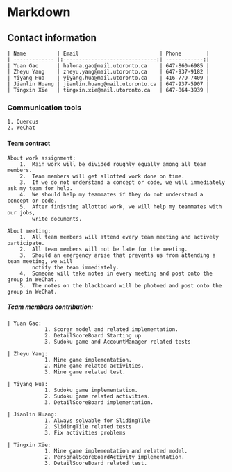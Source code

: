 # Markdown

## Contact information
    | Name          | Email                          | Phone        |
    | ------------- |:------------------------------:| ------------:|
    | Yuan Gao      | halona.gao@mail.utoronto.ca    | 647-860-6985 |
    | Zheyu Yang    | zheyu.yang@mail.utoronto.ca    | 647-937-9182 |
    | Yiyang Hua    | yiyang.hua@mail.utoronto.ca    | 416-779-7409 |
    | Jianlin Huang | jianlin.huang@mail.utoronto.ca | 647-937-5907 |
    | Tingxin Xie   | tingxin.xie@mail.utoronto.ca   | 647-864-3939 |



### Communication tools
    1. Quercus
    2. WeChat

#### Team contract

    About work assignment:
        1.  Main work will be divided roughly equally among all team members.
        2.  Team members will get allotted work done on time.
        3.  If we do not understand a concept or code, we will immediately ask my team for help.
        4.  We should help my teammates if they do not understand a concept or code.
        5.  After finishing allotted work, we will help my teammates with our jobs,
            write documents.

    About meeting:
        1.  All team members will attend every team meeting and actively participate.
        2.  All team members will not be late for the meeting.
        3.  Should an emergency arise that prevents us from attending a team meeting, we will
            notify the team immediately.
        4.  Someone will take notes in every meeting and post onto the group in WeChat.
        5.  The notes on the blackboard will be photoed and post onto the group in WeChat.

##### Team members contribution:
    | Yuan Gao:
                1. Scorer model and related implementation.
                2. DetailScoreBoard Starting up
                3. Sudoku game and AccountManager related tests

    | Zheyu Yang:
                1. Mine game implementation.
                2. Mine game related activities.
                3. Mine game related test.

    | Yiyang Hua:
                1. Sudoku game implementation.
                2. Sudoku game related activities.
                3. DetailScoreBoard implementation.

    | Jianlin Huang:
                1. Always solvable for SlidingTile
                2. SlidingTile related tests
                3. Fix activities problems

    | Tingxin Xie:
                1. Mine game implementation and related model.
                2. PersonalScoreBoardActivity implementation.
                3. DetailScoreBoard related test.
